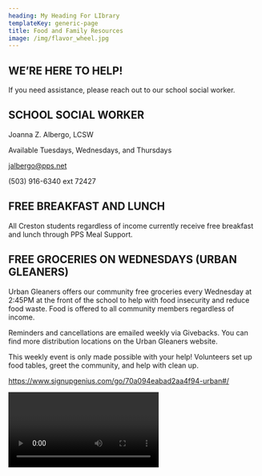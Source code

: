 ```yaml
---
heading: My Heading For LIbrary
templateKey: generic-page
title: Food and Family Resources
image: /img/flavor_wheel.jpg
---
```


## WE’RE HERE TO HELP!

If you need assistance, please reach out to our school social worker.

## SCHOOL SOCIAL WORKER

Joanna Z. Albergo, LCSW

Available Tuesdays, Wednesdays, and Thursdays

jalbergo@pps.net

(503) 916-6340 ext 72427

## FREE BREAKFAST AND LUNCH

All Creston students regardless of income currently receive free breakfast and lunch through PPS Meal Support.

## FREE GROCERIES ON WEDNESDAYS (URBAN GLEANERS)

Urban Gleaners offers our community free groceries every Wednesday at 2:45PM at the front of the school to help with food insecurity and reduce food waste. Food is offered to all community members regardless of income.

Reminders and cancellations are emailed weekly via Givebacks. You can find more distribution locations on the Urban Gleaners website.

This weekly event is only made possible with your help! Volunteers set up food tables, greet the community, and help with clean up.

<VOLUNTEER NOW > https://www.signupgenius.com/go/70a094eabad2aa4f94-urban#/

<VIDEO FROM OLD WEBSITE>

## FINANCIAL SUPPORT (CCMA)

Creston Community Mutual Aid (CCMA) is a volunteer-led organization that collects and distributes donations directly to families who need help with expenses like rent, utilities, and childcare. The mutual aid also hosts events such as Clothing Swaps, Shoe + Boot Drives, and Holiday Gift Swaps. Also, it manages the [Giving Circle for CCMA](https://www.facebook.com/groups/3913060025416670) (a hyper-local buy nothing style Facebook group for Creston families). If you have questions about the CCMA or want to get involved, please [reach out to us](mailto:crestonmutualaid@gmail.com).

Ways to contribute financially:

- Venmo - @CrestonMutualAid
- CashApp - $CrestonMutualAid
- PayPal – CrestonMutualAid@gmail.com

Ways to request help:

- Complete the [FUNDS request form](https://m7scym5f.r.us-east-1.awstrack.me/L0/https:%2F%2Fdocs.google.com%2Fforms%2Fd%2F19i4RpbFtLp7kFnAQhAHSQ3ebYBlX4fkCuuwkxr7XxBk%2Fedit/1/0100018b4efc55e5-17f59920-31b1-4724-91ee-491d18d8a28b-000000/5d_Q1mrRVeYGFiIr5CkHKnjMnYw=344) for financial assistance.
- Complete the [ITEMS request form](https://docs.google.com/forms/d/e/1FAIpQLSep_OVmVY9C4MyuTqYNwsuxX2nL5wxyzvfM218OXIk8vgJlFQ/viewform?usp=sf_link) for help obtaining an item.
- Reach out to us via [email](mailto:crestonmutualaid@gmail.com).

## COMMUNITY CLOTHING CLOSET

The Portland Council PTA sponsors a clothing closet that is available for any PPS student who needs clothing support. More information about the program, how to volunteer, and how to donate can be found on the [Portland Council PTA website](https://portlandcouncilpta.org/pta-clothing-center).
